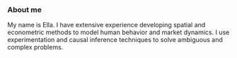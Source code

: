 ### About me
My name is Ella. I have extensive experience developing spatial and econometric methods to model human behavior and market dynamics. I use experimentation and causal inference techniques to solve ambiguous and complex problems. 

